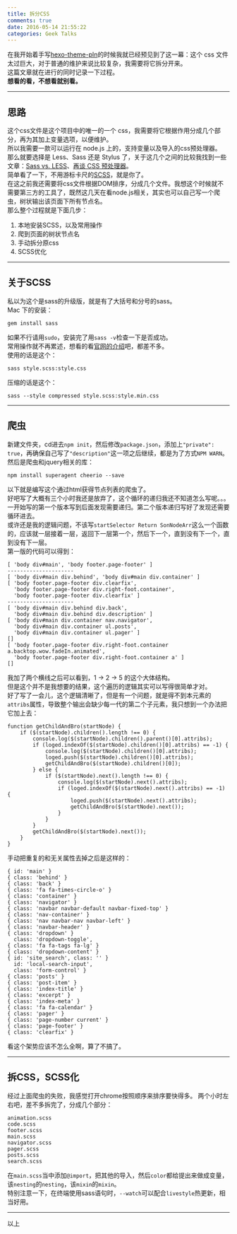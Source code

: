```yaml
---
title: 拆分CSS
comments: true
date: 2016-05-14 21:55:22
categories: Geek Talks
---
```

在我开始着手写[hexo-theme-pln]()的时候我就已经预见到了这一幕：这个 css 文件太过巨大，对于普通的维护来说比较复杂，我需要将它拆分开来。  
这篇文章就在进行的同时记录一下过程。  
**想看的看，不想看就别看。**  
***
## 思路
这个css文件是这个项目中的唯一的一个 css，我需要将它根据作用分成几个部分，再为其加上变量选项，以便维护。  
所以我需要一款可以运行在 node.js 上的，支持变量以及导入的css预处理器。  
那么就要选择是 Less、Sass 还是 Stylus 了，关于这几个之间的比较我找到一些文章：[Sass vs. LESS](https://css-tricks.com/sass-vs-less/)、[再谈 CSS 预处理器](//efe.baidu.com/blog/revisiting-css-preprocessors/)。  
简单看了一下，不用游标卡尺的[SCSS](//sass-lang.com)，就是你了。  
在这之前我还需要将css文件根据DOM排序，分成几个文件。我想这个时候就不需要第三方的工具了，既然这几天在看node.js相关，其实也可以自己写一个爬虫，树状输出该页面下所有节点名。  
那么整个过程就是下面几步：  
1. 本地安装SCSS，以及常用操作
2. 爬到页面的树状节点名
3. 手动拆分原css
4. SCSS优化
***
## 关于SCSS
私以为这个是sass的升级版，就是有了大括号和分号的sass。  
Mac 下的安装：
```
gem install sass
```
如果不行请用`sudo`，安装完了用`sass -v`检查一下是否成功。  
常用操作就不再累述，想看的看[官网的介绍](//sass-lang.com/guide)吧，都差不多。  
使用的话是这个：
```
sass style.scss:style.css
```
压缩的话是这个：
```
sass --style compressed style.scss:style.min.css
```
***
## 爬虫
新建文件夹，cd进去`npm init`，然后修改`package.json`，添加上`"private": true`，再确保自己写了`"description"`这一项之后继续，都是为了方式`NPM WARN`。  
然后是爬虫和jquery相关的库：
```
npm install superagent cheerio --save
```
以下就是编写这个通过html获得节点列表的爬虫了。  
好吧写了大概有三个小时我还是放弃了，这个循环的递归我还不知道怎么写呢。。。
一开始写的第一个版本写到后面发现需要递归。第二个版本递归写好了发现还需要循环进去。  
或许还是我的逻辑问题，不该写`startSelector Return SonNodeArr`这么一个函数的，应该就一层接着一层，返回下一层第一个，然后下一个，直到没有下一个，直到没有下一层。  
第一版的代码可以得到：
```
[ 'body div#main', 'body footer.page-footer' ]
---------------------
[ 'body div#main div.behind', 'body div#main div.container' ]
[ 'body footer.page-footer div.clearfix',
  'body footer.page-footer div.right-foot.container',
  'body footer.page-footer div.clearfix' ]
---------------------
[ 'body div#main div.behind div.back',
  'body div#main div.behind div.description' ]
[ 'body div#main div.container nav.navigator',
  'body div#main div.container ul.posts',
  'body div#main div.container ul.pager' ]
[]
[ 'body footer.page-footer div.right-foot.container a.backtop.wow.fadeIn.animated',
  'body footer.page-footer div.right-foot.container a' ]
[]
```
我加了两个横线之后可以看到，1 -> 2 -> 5 的这个大体结构。  
但是这个并不是我想要的结果，这个遍历的逻辑其实可以写得很简单才对。  
好了写了一会儿，这个逻辑清晰了，但是有一个问题，就是得不到本元素的`attribs`属性，导致整个输出会缺少每一代的第二个子元素，我只想到一个办法把它加上去：  
```
function getChildAndBro(startNode) {
    if ($(startNode).children().length !== 0) {
        console.log($(startNode).children().parent()[0].attribs);
        if (loged.indexOf($(startNode).children()[0].attribs) == -1) {
            console.log($(startNode).children()[0].attribs);
            loged.push($(startNode).children()[0].attribs);
            getChildAndBro($(startNode).children()[0]);
        } else {
            if ($(startNode).next().length !== 0) {
                console.log($(startNode).next().attribs);
                if (loged.indexOf($(startNode).next().attribs) == -1) {
                    loged.push($(startNode).next().attribs);
                    getChildAndBro($(startNode).next());
                }
            }
        }
        getChildAndBro($(startNode).next());
    }
}
```
手动把重复的和无关属性去掉之后是这样的：  
```
{ id: 'main' }
{ class: 'behind' }
{ class: 'back' }
{ class: 'fa fa-times-circle-o' }
{ class: 'container' }
{ class: 'navigator' }
{ class: 'navbar navbar-default navbar-fixed-top' }
{ class: 'nav-container' }
{ class: 'nav navbar-nav navbar-left' }
{ class: 'navbar-header' }
{ class: 'dropdown' }
  class: 'dropdown-toggle',
{ class: 'fa fa-tags fa-lg' }
{ class: 'dropdown-content' }
{ id: 'site_search', class: '' }
  id: 'local-search-input',
  class: 'form-control' }
{ class: 'posts' }
{ class: 'post-item' }
{ class: 'index-title' }
{ class: 'excerpt' }
{ class: 'index-meta' }
{ class: 'fa fa-calendar' }
{ class: 'pager' }
{ class: 'page-number current' }
{ class: 'page-footer' }
{ class: 'clearfix' }
```
看这个架势应该不怎么全啊，算了不搞了。
***
## 拆CSS，SCSS化
经过上面爬虫的失败，我感觉打开chrome按照顺序来排序要快得多。 
两个小时左右吧，差不多拆完了，分成几个部分：
```
animation.scss
code.scss
footer.scss
main.scss
navigator.scss
pager.scss
posts.scss
search.scss
```
在`main.scss`当中添加`@import`，把其他的导入，然后`color`都给提出来做成变量，该`nesting`的`nesting`，该`mixin`的`mixin`。  
特别注意一下，在终端使用sass语句时，`--watch`可以配合`livestyle`热更新，相当好用。
***
以上
